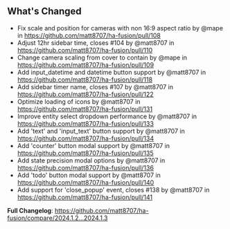 ## What's Changed

* Fix scale and position for cameras with non 16:9 aspect ratio by @mape in <https://github.com/matt8707/ha-fusion/pull/108>
* Adjust 12hr sidebar time, closes #104 by @matt8707 in <https://github.com/matt8707/ha-fusion/pull/110>
* Change camera scaling from cover to contain by @mape in <https://github.com/matt8707/ha-fusion/pull/109>
* Add input_datetime and datetime button support by @matt8707 in <https://github.com/matt8707/ha-fusion/pull/118>
* Add sidebar timer name, closes #107 by @matt8707 in <https://github.com/matt8707/ha-fusion/pull/122>
* Optimize loading of icons by @matt8707 in <https://github.com/matt8707/ha-fusion/pull/131>
* Improve entity select dropdown performance by @matt8707 in <https://github.com/matt8707/ha-fusion/pull/133>
* Add 'text' and 'input_text' button support by @matt8707 in <https://github.com/matt8707/ha-fusion/pull/134>
* Add 'counter' button modal support by @matt8707 in <https://github.com/matt8707/ha-fusion/pull/135>
* Add state precision modal options by @matt8707 in <https://github.com/matt8707/ha-fusion/pull/136>
* Add 'todo' button modal support by @matt8707 in <https://github.com/matt8707/ha-fusion/pull/140>
* Add support for 'close_popup' event, closes #138 by @matt8707 in <https://github.com/matt8707/ha-fusion/pull/141>

**Full Changelog**: <https://github.com/matt8707/ha-fusion/compare/2024.1.2...2024.1.3>
